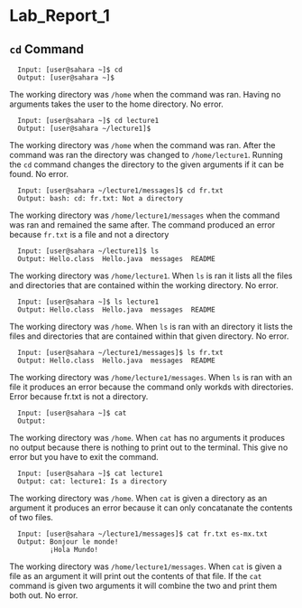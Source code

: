 # Lab_Report_1

## `cd` Command

```
  Input: [user@sahara ~]$ cd
  Output: [user@sahara ~]$
```
The working directory was `/home` when the command was ran. Having no arguments takes the user to the home directory. No error.

```
  Input: [user@sahara ~]$ cd lecture1
  Output: [user@sahara ~/lecture1]$ 
```
The working directory was `/home` when the command was ran. After the command was ran the directory was changed to `/home/lecture1`. Running the `cd`
command changes the directory to the given arguments if it can be found. No error.

```
  Input: [user@sahara ~/lecture1/messages]$ cd fr.txt
  Output: bash: cd: fr.txt: Not a directory
```
The working directory was `/home/lecture1/messages` when the command was ran and remained the same after. 
The command produced an error because `fr.txt` is a file and not a directory

```
  Input: [user@sahara ~/lecture1]$ ls
  Output: Hello.class  Hello.java  messages  README
```
The working directory was `/home/lecture1`. When `ls` is ran it lists all the files and directories that are contained within the working directory.
No error.

```
  Input: [user@sahara ~]$ ls lecture1
  Output: Hello.class  Hello.java  messages  README
```
The working directory was `/home`. When `ls` is ran with an directory it lists the files and directories that are contained within that given
directory. No error.

```
  Input: [user@sahara ~/lecture1/messages]$ ls fr.txt
  Output: Hello.class  Hello.java  messages  README
```
The working directory was `/home/lecture1/messages`. When `ls` is ran with an file it produces an error because the command only workds
with directories. Error because fr.txt is not a directory.

```
  Input: [user@sahara ~]$ cat
  Output:
```
The working directory was `/home`. When `cat` has no arguments it produces no output because there is nothing to print out to the terminal. This give no error but you have to exit the 
command.

```
  Input: [user@sahara ~]$ cat lecture1
  Output: cat: lecture1: Is a directory
```
The working directory was `/home`. When `cat` is given a directory as an argument it produces an error because it can only concatanate the contents of two files.

```
  Input: [user@sahara ~/lecture1/messages]$ cat fr.txt es-mx.txt
  Output: Bonjour le monde!
          ¡Hola Mundo!
```
The working directory was `/home/lecture1/messages`. When `cat` is given a file as an argument it will print out the contents of that file. If the `cat` command is given two arguments
it will combine the two and print them both out. No error.
